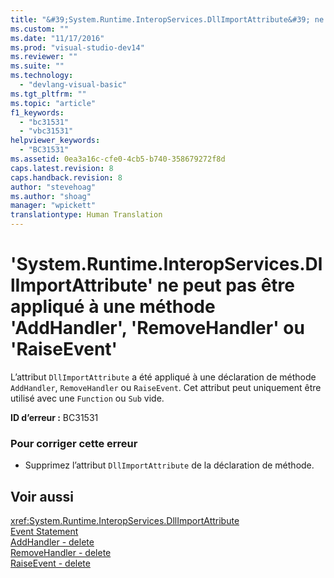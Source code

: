 ```yaml
---
title: "&#39;System.Runtime.InteropServices.DllImportAttribute&#39; ne peut pas &#234;tre appliqu&#233; &#224; une m&#233;thode &#39;AddHandler&#39;, &#39;RemoveHandler&#39; ou &#39;RaiseEvent&#39; | Microsoft Docs"
ms.custom: ""
ms.date: "11/17/2016"
ms.prod: "visual-studio-dev14"
ms.reviewer: ""
ms.suite: ""
ms.technology: 
  - "devlang-visual-basic"
ms.tgt_pltfrm: ""
ms.topic: "article"
f1_keywords: 
  - "bc31531"
  - "vbc31531"
helpviewer_keywords: 
  - "BC31531"
ms.assetid: 0ea3a16c-cfe0-4cb5-b740-358679272f8d
caps.latest.revision: 8
caps.handback.revision: 8
author: "stevehoag"
ms.author: "shoag"
manager: "wpickett"
translationtype: Human Translation
---
```

# &#39;System.Runtime.InteropServices.DllImportAttribute&#39; ne peut pas &#234;tre appliqu&#233; &#224; une m&#233;thode &#39;AddHandler&#39;, &#39;RemoveHandler&#39; ou &#39;RaiseEvent&#39;
L’attribut `DllImportAttribute` a été appliqué à une déclaration de méthode `AddHandler`, `RemoveHandler` ou `RaiseEvent`. Cet attribut peut uniquement être utilisé avec une `Function` ou `Sub` vide.  
  
 **ID d’erreur :** BC31531  
  
### Pour corriger cette erreur  
  
-   Supprimez l’attribut `DllImportAttribute` de la déclaration de méthode.  
  
## Voir aussi  
 <xref:System.Runtime.InteropServices.DllImportAttribute>   
 [Event Statement](../../visual-basic/language-reference/statements/event-statement.md)   
 [AddHandler \- delete](http://msdn.microsoft.com/fr-fr/fc464cf8-582c-48a6-a9c2-185c4c3d5ff8)   
 [RemoveHandler \- delete](http://msdn.microsoft.com/fr-fr/35c17f61-6e22-4b87-b6e1-3ed0c27a88a0)   
 [RaiseEvent \- delete](http://msdn.microsoft.com/fr-fr/7f765da0-5491-40b6-9ed5-24c98f9daad9)